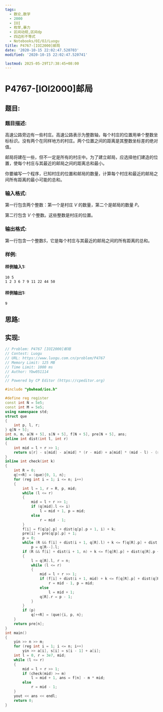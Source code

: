 ```yaml
---
tags: 
  - 数论,数学
  - 2000
  - IOI
  - 枚举,暴力
  - 区间动规,区间dp
  - 四边形不等式
  - Notebooks/OI/OJ/Luogu
title: P4767-[IOI2000]邮局
date: '2020-10-15 22:02:47.520703'
modified: '2020-10-15 22:02:47.520741'

lastmod: 2025-05-29T17:38:45+08:00
---
```

# P4767-[IOI2000]邮局
## 题目:
### 题目描述:
高速公路旁边有一些村庄。高速公路表示为整数轴，每个村庄的位置用单个整数坐标标识。没有两个在同样地方的村庄。两个位置之间的距离是其整数坐标差的绝对值。

邮局将建在一些，但不一定是所有的村庄中。为了建立邮局，应选择他们建造的位置，使每个村庄与其最近的邮局之间的距离总和最小。

你要编写一个程序，已知村庄的位置和邮局的数量，计算每个村庄和最近的邮局之间所有距离的最小可能的总和。
### 输入格式:
第一行包含两个整数：第一个是村庄 $V$ 的数量，第二个是邮局的数量 $P$。

第二行包含 $V$ 个整数。这些整数是村庄的位置。
### 输出格式:
第一行包含一个整数$S$，它是每个村庄与其最近的邮局之间的所有距离的总和。
### 样例:
#### 样例输入1:
```
10 5 
1 2 3 6 7 9 11 22 44 50
```
#### 样例输出1:
```
9
```
## 思路:

## 实现:
```cpp
// Problem: P4767 [IOI2000]邮局
// Contest: Luogu
// URL: https://www.luogu.com.cn/problem/P4767
// Memory Limit: 125 MB
// Time Limit: 1000 ms
// Author: Ybw051114
//
// Powered by CP Editor (https://cpeditor.org)

#include "ybwhead/ios.h"

#define reg register
const int N = 5e5;
const int M = 5e5;
using namespace std;
struct que
{
    int p, l, r;
} q[N + 5];
int n, m, a[N + 5], s[N + 5], f[N + 5], pre[N + 5], ans;
inline int dist(int l, int r)
{
    int mid = l + r >> 1;
    return s[r] - s[mid] - a[mid] * (r - mid) + a[mid] * (mid - l) - (s[mid - 1] - s[l - 1]);
}
inline int check(int k)
{
    int R = 0;
    q[++R] = (que){0, 1, n};
    for (reg int i = 1; i <= n; i++)
    {
        int l = 1, r = R, p, mid;
        while (l <= r)
        {
            mid = l + r >> 1;
            if (q[mid].l <= i)
                l = mid + 1, p = mid;
            else
                r = mid - 1;
        }
        f[i] = f[q[p].p] + dist(q[p].p + 1, i) + k;
        pre[i] = pre[q[p].p] + 1;
        p = 0;
        while (R && f[i] + dist(i + 1, q[R].l) + k <= f[q[R].p] + dist(q[R].p + 1, q[R].l) + k)
            p = q[R--].l;
        if (R && f[i] + dist(i + 1, n) + k <= f[q[R].p] + dist(q[R].p + 1, n) + k)
        {
            l = q[R].l, r = n;
            while (l <= r)
            {
                mid = l + r >> 1;
                if (f[i] + dist(i + 1, mid) + k <= f[q[R].p] + dist(q[R].p + 1, mid) + k)
                    r = mid - 1, p = mid;
                else
                    l = mid + 1;
                q[R].r = p - 1;
            }
        }
        if (p)
            q[++R] = (que){i, p, n};
    }
    return pre[n];
}
int main()
{
    yin >> n >> m;
    for (reg int i = 1; i <= n; i++)
        yin >> a[i], s[i] = s[i - 1] + a[i];
    int l = 0, r = 3e7, mid;
    while (l <= r)
    {
        mid = l + r >> 1;
        if (check(mid) >= m)
            l = mid + 1, ans = f[n] - m * mid;
        else
            r = mid - 1;
    }
    yout << ans << endl;
    return 0;
}

```

